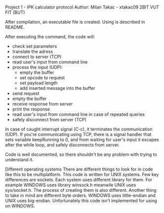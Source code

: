 Project 1 - IPK calculator protocol
Author: Milan Takac - xtakac09
2BIT VUT FIT (BUT)

After compilation, an executable file is created. Using is described in README.

After executing the command, the code will:
- check set parameters
- translate the adress
- connect to server (TCP)
- read user's input from command line
- process the input (UDP): 
    - empty the buffer
    - set opcode to request
    - set payload length
    - add inserted message
    into the buffer
- send request
- empty the buffer
- receive response from server
- print the response
- read user's input from command line in case of repeated queries
- safely disconnect from server (TCP)

In case of caught interrupt signal (C-c), it terminates the communication (UDP). If you're 
communicating using TCP, there is a signal handler that sets variable keepRunning to 0, and
from waiting for user's input it escapes after the while loop, and safely disconnects from 
server.

Code is well documented, so there shouldn't be any problem with trying to understand it.

Different operating systems
There are different things to look for in code like this to be multiplatform. This code is 
written for UNIX systems. 
Few key differences are sockets. Each system uses different library for them. For example 
WINDOWS uses library winsock.h meanwile UNIX uses sys/socket.h. The process of creating them 
is also different. Another thing to take in mind are different byte orders. WINDOWS uses 
little-endian and UNIX uses big-endian. Unfortunately this code isn't implemented for using 
on WINDOWS.

